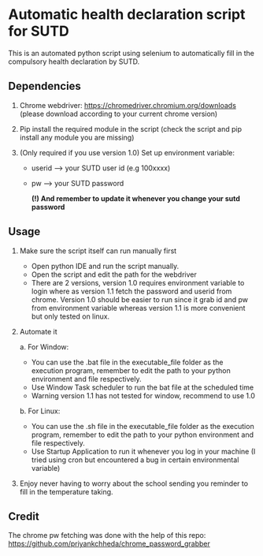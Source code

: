 # **Automatic health declaration script for SUTD**

This is an automated python script using selenium to automatically fill in the compulsory health declaration by SUTD.

## Dependencies

1. Chrome webdriver: https://chromedriver.chromium.org/downloads (please download according to your current chrome version)

2. Pip install the required module in the script (check the script and pip install any module you are missing)

3. (Only required if you use version 1.0) Set up environment variable:

   - userid --> your SUTD user id (e.g 100xxxx)

   - pw     --> your SUTD password

     **(!) And remember to update it whenever you change your sutd password**

## Usage

1. Make sure the script itself can run manually first 

   - Open python IDE and run the script manually. 
   - Open the script and edit the path for the webdriver
   - There are 2 versions, version 1.0 requires environment variable to login where as version 1.1 fetch the password and userid from chrome. Version 1.0 should be easier to run since it grab id and pw from environment variable whereas version 1.1 is more convenient but only tested on linux.

2. Automate it

   a. For Window:

   - You can use the .bat file in the executable_file folder as the execution program, remember to edit the path to your python environment  and file respectively.
   - Use Window Task scheduler to run the bat file at the scheduled time
   - Warning version 1.1 has not tested for window, recommend to use 1.0

   b. For Linux:

   - You can use the .sh file in the executable_file folder as the execution program, remember to edit the path to your python environment  and file respectively.
   - Use Startup Application to run it whenever you log in your machine (I tried using cron but encountered a bug in certain environmental variable)

3. Enjoy never having to worry about the school sending you reminder to fill in the temperature taking. 

## Credit

The chrome pw fetching was done with the help of this repo: https://github.com/priyankchheda/chrome_password_grabber
